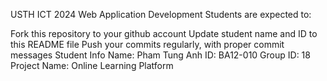 USTH ICT 2024 Web Application Development
Students are expected to:

Fork this repository to your github account
Update student name and ID to this README file
Push your commits regularly, with proper commit messages
Student Info
Name: Pham Tung Anh
ID: BA12-010
Group ID: 18
Project Name: Online Learning Platform
